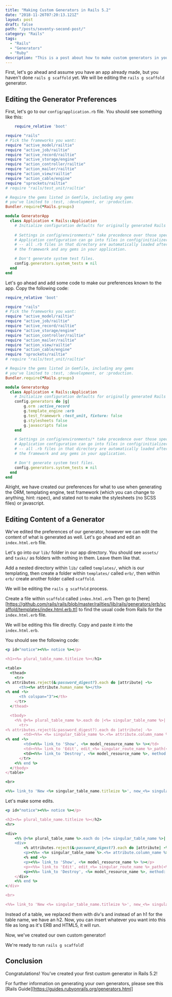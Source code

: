 ```yaml
---
title: "Making Custom Generators in Rails 5.2"
date: "2018-11-26T07:20:13.121Z"
layout: post
draft: false
path: "/posts/seventy-second-post/"
category: "Rails"
tags:
  - "Rails"
  - "Generators"
  - "Ruby"
description: "This is a post about how to make custom generators in your Rails 5.2.1 app."
---
```


First, let's go ahead and assume you have an app already made, but you haven't done `rails g scaffold` yet. We will be editing the `rails g scaffold` generator. 

## Editing the Generator Preferences 

First, let's go to our `config/application.rb` file. 
You should see something like this:

```ruby
    require_relative 'boot'

require "rails"
# Pick the frameworks you want:
require "active_model/railtie"
require "active_job/railtie"
require "active_record/railtie"
require "active_storage/engine"
require "action_controller/railtie"
require "action_mailer/railtie"
require "action_view/railtie"
require "action_cable/engine"
require "sprockets/railtie"
# require "rails/test_unit/railtie"

# Require the gems listed in Gemfile, including any gems
# you've limited to :test, :development, or :production.
Bundler.require(*Rails.groups)

module GeneratorApp
  class Application < Rails::Application
    # Initialize configuration defaults for originally generated Rails version.
    
    # Settings in config/environments/* take precedence over those specified here.
    # Application configuration can go into files in config/initializers
    # -- all .rb files in that directory are automatically loaded after loading
    # the framework and any gems in your application.

    # Don't generate system test files.
    config.generators.system_tests = nil
  end
end

```

Let's go ahead and add some code to make our preferences known to the app. 
Copy the following code: 

```ruby
require_relative 'boot'

require "rails"
# Pick the frameworks you want:
require "active_model/railtie"
require "active_job/railtie"
require "active_record/railtie"
require "active_storage/engine"
require "action_controller/railtie"
require "action_mailer/railtie"
require "action_view/railtie"
require "action_cable/engine"
require "sprockets/railtie"
# require "rails/test_unit/railtie"

# Require the gems listed in Gemfile, including any gems
# you've limited to :test, :development, or :production.
Bundler.require(*Rails.groups)

module GeneratorApp
  class Application < Rails::Application
    # Initialize configuration defaults for originally generated Rails version.
    config.generators do |g|
        g.orm :active_record
        g.template_engine :erb
        g.test_framework :test_unit, fixture: false
        g.stylesheets false
        g.javascripts false
    end

    # Settings in config/environments/* take precedence over those specified here.
    # Application configuration can go into files in config/initializers
    # -- all .rb files in that directory are automatically loaded after loading
    # the framework and any gems in your application.

    # Don't generate system test files.
    config.generators.system_tests = nil
  end
end

```

Alright, we have created our preferences for what to use when generating the ORM, templating engine, test framework (which you can change to anything, hint: rspec), and stated not to make the stylesheets (no SCSS files) or javascript. 

## Editing Content of a Generator

We've edited the preferences of our generator, however we can edit the content of what is generated as well. Let's go ahead and edit an `index.html.erb` file. 

Let's go into our `lib/` folder in our app directory. You should see `assets/` and `tasks/` as folders with nothing in them. Leave them like that. 

Add a nested directory within `lib/` called `templates/`, which is our templating, then create a folder within `templates/` called `erb/`, then within `erb/` create another folder called `scaffold`. 

We will be editing the `rails g scaffold` process. 

Create a file within `scaffold` called `index.html.erb`
Then go to [here][https://github.com/rails/rails/blob/master/railties/lib/rails/generators/erb/scaffold/templates/index.html.erb.tt] to find the usual code from Rails for the `index.html.erb` file. 

We will be editing this file directly. Copy and paste it into the `index.html.erb`. 

You should see the following code: 
```ruby
<p id="notice"><%%= notice %></p>

<h1><%= plural_table_name.titleize %></h1>

<table>
  <thead>
    <tr>
<% attributes.reject(&:password_digest?).each do |attribute| -%>
      <th><%= attribute.human_name %></th>
<% end -%>
      <th colspan="3"></th>
    </tr>
  </thead>

  <tbody>
    <%% @<%= plural_table_name %>.each do |<%= singular_table_name %>| %>
      <tr>
<% attributes.reject(&:password_digest?).each do |attribute| -%>
        <td><%%= <%= singular_table_name %>.<%= attribute.column_name %> %></td>
<% end -%>
        <td><%%= link_to 'Show', <%= model_resource_name %> %></td>
        <td><%%= link_to 'Edit', edit_<%= singular_route_name %>_path(<%= singular_table_name %>) %></td>
        <td><%%= link_to 'Destroy', <%= model_resource_name %>, method: :delete, data: { confirm: 'Are you sure?' } %></td>
      </tr>
    <%% end %>
  </tbody>
</table>

<br>

<%%= link_to 'New <%= singular_table_name.titleize %>', new_<%= singular_route_name %>_path %>
```

Let's make some edits. 

```ruby
<p id="notice"><%%= notice %></p>

<h2><%= plural_table_name.titleize %></h2>
<hr>

<div>
    <%% @<%= plural_table_name %>.each do |<%= singular_table_name %>| %>
    <div>
        <% attributes.reject(&:password_digest?).each do |attribute| -%>
        <p><%%= <%= singular_table_name %>.<%= attribute.column_name %> %></p>
        <% end -%>
        <p><%%= link_to 'Show', <%= model_resource_name %> %></p>
        <p><%%= link_to 'Edit', edit_<%= singular_route_name %>_path(<%= singular_table_name %>) %></p>
        <p><%%= link_to 'Destroy', <%= model_resource_name %>, method: :delete, data: { confirm: 'Are you sure?' } %></p>
    </div>
    <%% end %>
</div>

<br>

<%%= link_to 'New <%= singular_table_name.titleize %>', new_<%= singular_route_name %>_path %>
```

Instead of a table, we replaced them with div's and instead of an h1 for the table name, we have an h2. Now, you can insert whatever you want into this file as long as it's ERB and HTML5, it will run. 

Now, we've created our own custom generator! 

We're ready to run `rails g scaffold`! 

## Conclusion

Congratulations! You've created your first custom generator in Rails 5.2!

For further information on generating your own generators, please see this [Rails Guide][https://guides.rubyonrails.org/generators.html]

